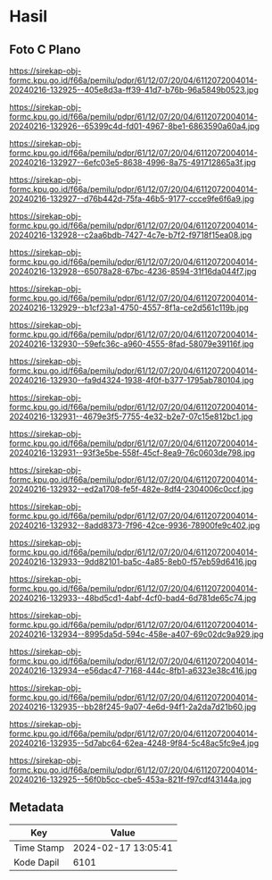# Hasil

## Foto C Plano

https://sirekap-obj-formc.kpu.go.id/f66a/pemilu/pdpr/61/12/07/20/04/6112072004014-20240216-132925--405e8d3a-ff39-41d7-b76b-96a5849b0523.jpg

https://sirekap-obj-formc.kpu.go.id/f66a/pemilu/pdpr/61/12/07/20/04/6112072004014-20240216-132926--65399c4d-fd01-4967-8be1-6863590a60a4.jpg

https://sirekap-obj-formc.kpu.go.id/f66a/pemilu/pdpr/61/12/07/20/04/6112072004014-20240216-132927--6efc03e5-8638-4996-8a75-491712865a3f.jpg

https://sirekap-obj-formc.kpu.go.id/f66a/pemilu/pdpr/61/12/07/20/04/6112072004014-20240216-132927--d76b442d-75fa-46b5-9177-ccce9fe6f6a9.jpg

https://sirekap-obj-formc.kpu.go.id/f66a/pemilu/pdpr/61/12/07/20/04/6112072004014-20240216-132928--c2aa6bdb-7427-4c7e-b7f2-f9718f15ea08.jpg

https://sirekap-obj-formc.kpu.go.id/f66a/pemilu/pdpr/61/12/07/20/04/6112072004014-20240216-132928--65078a28-67bc-4236-8594-31f16da044f7.jpg

https://sirekap-obj-formc.kpu.go.id/f66a/pemilu/pdpr/61/12/07/20/04/6112072004014-20240216-132929--b1cf23a1-4750-4557-8f1a-ce2d561c119b.jpg

https://sirekap-obj-formc.kpu.go.id/f66a/pemilu/pdpr/61/12/07/20/04/6112072004014-20240216-132930--59efc36c-a960-4555-8fad-58079e39116f.jpg

https://sirekap-obj-formc.kpu.go.id/f66a/pemilu/pdpr/61/12/07/20/04/6112072004014-20240216-132930--fa9d4324-1938-4f0f-b377-1795ab780104.jpg

https://sirekap-obj-formc.kpu.go.id/f66a/pemilu/pdpr/61/12/07/20/04/6112072004014-20240216-132931--4679e3f5-7755-4e32-b2e7-07c15e812bc1.jpg

https://sirekap-obj-formc.kpu.go.id/f66a/pemilu/pdpr/61/12/07/20/04/6112072004014-20240216-132931--93f3e5be-558f-45cf-8ea9-76c0603de798.jpg

https://sirekap-obj-formc.kpu.go.id/f66a/pemilu/pdpr/61/12/07/20/04/6112072004014-20240216-132932--ed2a1708-fe5f-482e-8df4-2304006c0ccf.jpg

https://sirekap-obj-formc.kpu.go.id/f66a/pemilu/pdpr/61/12/07/20/04/6112072004014-20240216-132932--8add8373-7f96-42ce-9936-78900fe9c402.jpg

https://sirekap-obj-formc.kpu.go.id/f66a/pemilu/pdpr/61/12/07/20/04/6112072004014-20240216-132933--9dd82101-ba5c-4a85-8eb0-f57eb59d6416.jpg

https://sirekap-obj-formc.kpu.go.id/f66a/pemilu/pdpr/61/12/07/20/04/6112072004014-20240216-132933--48bd5cd1-4abf-4cf0-bad4-6d781de65c74.jpg

https://sirekap-obj-formc.kpu.go.id/f66a/pemilu/pdpr/61/12/07/20/04/6112072004014-20240216-132934--8995da5d-594c-458e-a407-69c02dc9a929.jpg

https://sirekap-obj-formc.kpu.go.id/f66a/pemilu/pdpr/61/12/07/20/04/6112072004014-20240216-132934--e56dac47-7168-444c-8fb1-a6323e38c416.jpg

https://sirekap-obj-formc.kpu.go.id/f66a/pemilu/pdpr/61/12/07/20/04/6112072004014-20240216-132935--bb28f245-9a07-4e6d-94f1-2a2da7d21b60.jpg

https://sirekap-obj-formc.kpu.go.id/f66a/pemilu/pdpr/61/12/07/20/04/6112072004014-20240216-132935--5d7abc64-62ea-4248-9f84-5c48ac5fc9e4.jpg

https://sirekap-obj-formc.kpu.go.id/f66a/pemilu/pdpr/61/12/07/20/04/6112072004014-20240216-132925--56f0b5cc-cbe5-453a-821f-f97cdf43144a.jpg


## Metadata

| Key        | Value               |
| ---------- | ------------------- |
| Time Stamp | 2024-02-17 13:05:41 |
| Kode Dapil | 6101                |



